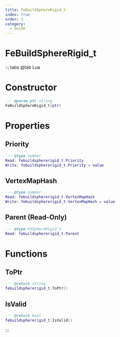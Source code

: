 ```yaml
---
title: FeBuildSphereRigid_t
index: true
order: 2
category:
  - Guide
---
```


# FeBuildSphereRigid_t

::: tabs
@tab Lua
# Constructor
```lua
--- @param ptr string
FeBuildSphereRigid_t(ptr)
```
# Properties
## Priority 
```lua
--- @type number
Read: febuildsphererigid_t.Priority
Write: febuildsphererigid_t.Priority = value
```
## VertexMapHash 
```lua
--- @type number
Read: febuildsphererigid_t.VertexMapHash
Write: febuildsphererigid_t.VertexMapHash = value
```
## Parent (Read-Only)
```lua
--- @type FeSphereRigid_t
Read: febuildsphererigid_t.Parent
```
# Functions
## ToPtr
```lua
--- @return string
febuildsphererigid_t:ToPtr()
```
## IsValid
```lua
--- @return bool
febuildsphererigid_t:IsValid()
```

:::